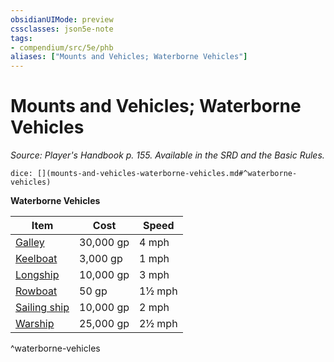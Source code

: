 ```yaml
---
obsidianUIMode: preview
cssclasses: json5e-note
tags:
- compendium/src/5e/phb
aliases: ["Mounts and Vehicles; Waterborne Vehicles"]
---
```

# Mounts and Vehicles; Waterborne Vehicles
*Source: Player's Handbook p. 155. Available in the SRD and the Basic Rules.* 

`dice: [](mounts-and-vehicles-waterborne-vehicles.md#^waterborne-vehicles)`

**Waterborne Vehicles**

| Item | Cost | Speed |
|------|------|-------|
| [Galley](galley.md) | 30,000 gp | 4 mph |
| [Keelboat](keelboat.md) | 3,000 gp | 1 mph |
| [Longship](longship.md) | 10,000 gp | 3 mph |
| [Rowboat](rowboat.md) | 50 gp | 1½ mph |
| [Sailing ship](sailing-ship.md) | 10,000 gp | 2 mph |
| [Warship](warship.md) | 25,000 gp | 2½ mph |
^waterborne-vehicles